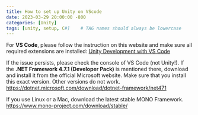 ```yaml
---
title: How to set up Unity on VScode
date: 2023-03-29 20:00:00 -800
categories: [Unity]
tags: [unity, setup, C#]    # TAG names should always be lowercase
---
```




For **VS Code**, please follow the instruction on this website and make sure all required extensions are installed: [Unity Development with VS Code](https://code.visualstudio.com/docs/other/unity)

If the issue persists, please check the console of VS Code (not Unity!). If the **.NET Framework 4.7.1 (Developer Pack)** is mentioned there, download and install it from the official Microsoft website. Make sure that you install this exact version. Other versions do not work.
https://dotnet.microsoft.com/download/dotnet-framework/net471

If you use Linux or a Mac, download the latest stable MONO Framework.
https://www.mono-project.com/download/stable/



